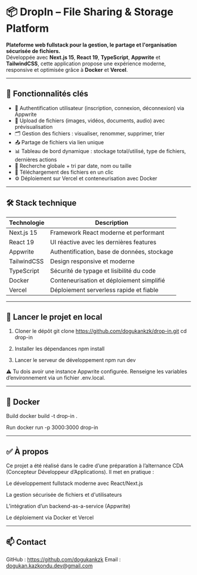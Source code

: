 # 📦 DropIn – File Sharing & Storage Platform

**Plateforme web fullstack pour la gestion, le partage et l'organisation sécurisée de fichiers.**  
Développée avec **Next.js 15**, **React 19**, **TypeScript**, **Appwrite** et **TailwindCSS**, cette application propose une expérience moderne, responsive et optimisée grâce à **Docker** et **Vercel**.

---

## 🚀 Fonctionnalités clés

- 🔐 Authentification utilisateur (inscription, connexion, déconnexion) via Appwrite  
- 📁 Upload de fichiers (images, vidéos, documents, audio) avec prévisualisation  
- 🗂️ Gestion des fichiers : visualiser, renommer, supprimer, trier  
- 📤 Partage de fichiers via lien unique  
- 📊 Tableau de bord dynamique : stockage total/utilisé, type de fichiers, dernières actions  
- 🔎 Recherche globale + tri par date, nom ou taille  
- 💾 Téléchargement des fichiers en un clic  
- ⚙️ Déploiement sur Vercel et conteneurisation avec Docker  

---

## 🛠️ Stack technique

| Technologie   | Description                                      |
|--------------|--------------------------------------------------|
| Next.js 15   | Framework React moderne et performant            |
| React 19     | UI réactive avec les dernières features          |
| Appwrite     | Authentification, base de données, stockage      |
| TailwindCSS  | Design responsive et moderne                     |
| TypeScript   | Sécurité de typage et lisibilité du code         |
| Docker       | Conteneurisation et déploiement simplifié        |
| Vercel       | Déploiement serverless rapide et fiable          |

---

## 🧪 Lancer le projet en local

1. Cloner le dépôt
git clone https://github.com/dogukankzk/drop-in.git
cd drop-in

2. Installer les dépendances
npm install

3. Lancer le serveur de développement
npm run dev

⚠️ Tu dois avoir une instance Appwrite configurée. Renseigne les variables d’environnement via un fichier .env.local.

---

## 🐳 Docker

Build
docker build -t drop-in .

Run
docker run -p 3000:3000 drop-in

---

## ✅ À propos

Ce projet a été réalisé dans le cadre d’une préparation à l’alternance CDA (Concepteur Développeur d’Applications). Il met en pratique :

Le développement fullstack moderne avec React/Next.js

La gestion sécurisée de fichiers et d'utilisateurs

L’intégration d’un backend-as-a-service (Appwrite)

Le déploiement via Docker et Vercel

---

## 📫 Contact
GitHub : https://github.com/dogukankzk
Email : dogukan.kazkondu.dev@gmail.com
